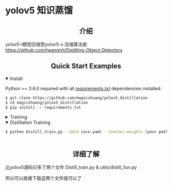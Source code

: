 # yolov5 知识蒸馏
## <div align="center"> 介绍</div>

yolov5-l模型压缩至yolov5-s
压缩算法是 https://github.com/twangnh/Distilling-Object-Detectors 

## <div align="center">Quick Start Examples</div>


<details open>
<summary>Install</summary>

Python >= 3.6.0 required with all [requirements.txt](https://github.com/ultralytics/yolov5/blob/master/requirements.txt) dependencies installed:
<!-- $ sudo apt update && apt install -y libgl1-mesa-glx libsm6 libxext6 libxrender-dev -->
```bash
$ git clone https://github.com/magicshuang/yolov5_distillation
$ cd magicshuang/yolov5_distillation
$ pip install -r requirements.txt
```
</details>









<details>
  
<summary>Training</summary>

没有teacher模型的人，先训练teacher模型
```bash
$ python train.py --data coco.yaml --cfg yolov5s.yaml --weights '' --batch-size 64
                                         yolov5m                                40
                                         yolov5l                                24
                                         yolov5x                                16
```
</details>  




<details open>
<summary>Distillation Training</summary>
  
```bash
$ python Distill_train.py --data coco.yaml --teacher-weights [your path] --batch-size 64
  
```

</details>




## <div align="center">详细了解</div>

比yolov5源码只多了两个文件
Distill_train.py & utils/distill_fun.py

所以可以直接下载这两个文件就可以了





